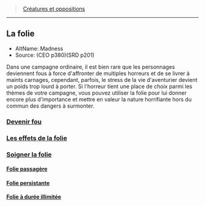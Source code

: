﻿---
!Items
Id: madness_hd.md#la-folie
RootId: madness_hd.md
ParentLink: index.md
Name: La folie
ParentName: Créatures et oppositions
NameLevel: 2
AltName: Madness
Source: (CEO p380)(SRD p201)
Attributes:
  ParentNameLink: '[Créatures et oppositions](index.md)'
  Markdown: >+
    >  <!--ParentNameLink-->[Créatures et oppositions](index.md)<!--/ParentNameLink-->


    ---



    ## <!--Name-->La folie<!--/Name-->


    - AltName: <!--AltName-->Madness<!--/AltName-->

    - Source: <!--Source-->(CEO p380)(SRD p201)<!--/Source-->


    Dans une campagne ordinaire, il est bien rare que les personnages deviennent fous à force d'affronter de multiples horreurs et de se livrer à maints carnages, cependant, parfois, le stress de la vie d'aventurier devient un poids trop lourd à porter. Si l'horreur tient une place de choix parmi les thèmes de votre campagne, vous pouvez utiliser la folie pour lui donner encore plus d'importance et mettre en valeur la nature horrifiante hors du commun des dangers à surmonter.

  Name: La folie
  AltName: Madness
  Source: (CEO p380)(SRD p201)
AttributesDictionary: >+
  ParentNameLink: '[Créatures et oppositions](index.md)'

  Markdown: >+

    >  <!--ParentNameLink-->[Créatures et oppositions](index.md)<!--/ParentNameLink-->





    ---







    ## <!--Name-->La folie<!--/Name-->





    - AltName: <!--AltName-->Madness<!--/AltName-->



    - Source: <!--Source-->(CEO p380)(SRD p201)<!--/Source-->





    Dans une campagne ordinaire, il est bien rare que les personnages deviennent fous à force d'affronter de multiples horreurs et de se livrer à maints carnages, cependant, parfois, le stress de la vie d'aventurier devient un poids trop lourd à porter. Si l'horreur tient une place de choix parmi les thèmes de votre campagne, vous pouvez utiliser la folie pour lui donner encore plus d'importance et mettre en valeur la nature horrifiante hors du commun des dangers à surmonter.



  Name: La folie

  AltName: Madness

  Source: (CEO p380)(SRD p201)

---
>  [Créatures et oppositions](index.md)

---


## La folie

- AltName: Madness
- Source: (CEO p380)(SRD p201)

Dans une campagne ordinaire, il est bien rare que les personnages deviennent fous à force d'affronter de multiples horreurs et de se livrer à maints carnages, cependant, parfois, le stress de la vie d'aventurier devient un poids trop lourd à porter. Si l'horreur tient une place de choix parmi les thèmes de votre campagne, vous pouvez utiliser la folie pour lui donner encore plus d'importance et mettre en valeur la nature horrifiante hors du commun des dangers à surmonter.



### [Devenir fou](hd_madness_devenir_fou.md)



### [Les effets de la folie](hd_madness_les_effets_de_la_folie.md)



### [Soigner la folie](hd_madness_soigner_la_folie.md)



#### [Folie passagère](hd_madness_folie_passagere.md)



#### [Folie persistante](hd_madness_folie_persistante.md)



#### [Folie à durée illimitée](hd_madness_folie_a_duree_illimitee.md)

